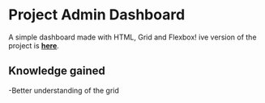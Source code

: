 # Project Admin Dashboard

A simple dashboard made with HTML, Grid and Flexbox!
ive version of the project is __[here](https://cigmaian.github.io/Admin-Dashboard/)__.


## Knowledge gained
 
-Better understanding of the grid

